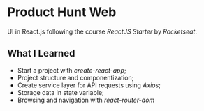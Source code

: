 # Product Hunt Web
UI in React.js following the course *ReactJS Starter* by *Rocketseat*.

## What I Learned
- Start a project with *create-react-app*;
- Project structure and componentization;
- Create service layer for API requests using *Axios*;
- Storage data in state variable;
- Browsing and navigation with *react-router-dom*
